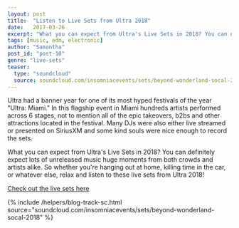 ```yaml
---
layout: post
title:  "Listen to Live Sets from Ultra 2018"
date:   2017-03-26
excerpt: "What you can expect from Ultra's Live Sets in 2018? You can definitely expect lots of unreleased music huge moments from both crowds and artists alike."
tags: [music, edm, electronic]
author: "Samantha"
post_id: "post-10"
genre: "live-sets"
teaser:
  type: "soundcloud"
  source: soundcloud.com/insomniacevents/sets/beyond-wonderland-socal-2018
---
```

Ultra had a banner year for one of its most hyped festivals of the year "Ultra: Miami." In this flagship event in Miami hundreds artists performed across 6 stages, not to mention all of the epic takeovers, b2bs and other attractions located in the festival. Many DJs were also either live streamed or presented on SiriusXM and some kind souls were nice enough to record the sets.

What you can expect from Ultra's Live Sets in 2018?
You can definitely expect lots of unreleased music huge moments from both crowds and artists alike. So whether you're hanging out at home, killing time in the car, or whatever else, relax and listen to these live sets from Ultra 2018!

[Check out the live sets here](https://www.mixcloud.com/discover/ultra-music-festival-2017/)

{% include /helpers/blog-track-sc.html source="soundcloud.com/insomniacevents/sets/beyond-wonderland-socal-2018" %}
